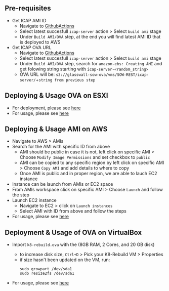 ## Pre-requisites
- Get ICAP AMI ID
    - Navigate to [GithubActions](https://github.com/k8-proxy/GW-Releases/actions?query=workflow%3Aicap-server)
    - Select latest succesfull `icap-server` action > Select `build ami` stage
    - Under `Build AMI/OVA` step, at the end you will find latest AMI ID that is deployed to AWS
- Get ICAP OVA URL
    - Navigate to [GithubActions](https://github.com/k8-proxy/GW-Releases/actions?query=workflow%3Aicap-server)
    - Select latest succesfull `icap-server` action > Select `build ami` stage
    - Under `Build AMI/OVA` step, search for `amazon-ebs: Creating AMI` and get folowing string starting with `icap-server-<random_string>`
    - OVA URL will be: `s3://glasswall-sow-ova/vms/SOW-REST/icap-server/`+`string from previous step`

## Deploying & Usage OVA on ESXI
- For deployment, please see [here](https://github.com/k8-proxy/GW-proxy/blob/master/OVAs-creation/OVA-MDs/ICAPServer/2_Importing_OVA.md)
- For usage, please see [here](https://github.com/filetrust/icap-delivery/wiki/Sending-files-via-C-ICAP-Client)

## Deploying & Usage AMI on AWS
- Navigate to AWS > AMIs
- Search for the AMI with specific ID from above
    - AMI should be public in case it is not, left click on specific AMI > Choose `Modify Image Permissions` and set checkbox to `public`
    - AMI can be copied to any specific region by left click on specific AMI > Choose `Copy AMI` and add details to where to copy
    - Once AMI is public and in proper region, we are able to lauch EC2 instance
- Instance can be launch from AMIs or EC2 space
- From AMIs workspace click on specific AMI > Choose `Launch` and follow the step
- Launch EC2 instance
    - Navigate to EC2 > click on `Launch instances`
    - Select AMI with ID from above and follow the steps
- For usage, please see [here](https://github.com/filetrust/icap-delivery/wiki/Sending-files-via-C-ICAP-Client)


## Deployment & Usage of OVA on VirtualBox
- Import `k8-rebuild.ova` with the (8GB RAM, 2 Cores, and 20 GB disk)
    - to increase disk size, `Ctrl+D` > Pick your K8-Rebuild VM > Properties
    - if size hasn't been updated on the VM, run:
        ```
        sudo growpart /dev/sda1
        sudo resize2fs /dev/sda1
        ```

- For usage, please see [here](https://github.com/k8-proxy/GW-proxy/blob/master/OVAs-creation/OVA-MDs/FileDrop/3_OVA_Usage.md)